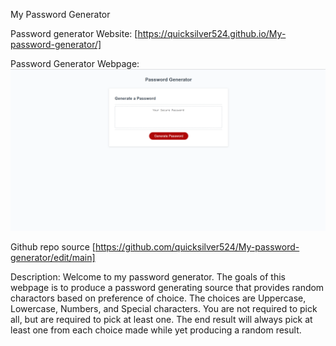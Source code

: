 My Password Generator

Password generator Website: [https://quicksilver524.github.io/My-password-generator/]

Password Generator Webpage:  ![Picture of webpage](./assets/P-gen.png)

Github repo source [https://github.com/quicksilver524/My-password-generator/edit/main]


Description:
      Welcome to my password generator. The goals of this webpage is to produce a password generating 
 source that provides random charactors based on preference of choice. The choices are Uppercase, Lowercase, 
 Numbers, and Special characters. You are not required to pick all, but are required to pick at least one. 
 The end result will always pick at least one from each choice made while yet producing a random result.  
